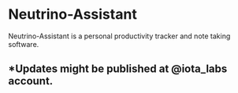 # Neutrino-Assistant
Neutrino-Assistant is a personal productivity tracker and note taking software.

## *Updates might be published at @iota_labs account.
